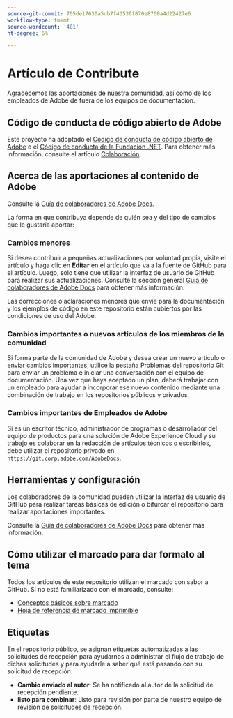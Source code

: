 ```yaml
---
source-git-commit: 705de17630a5db7f43536f870e8760a4d22427e6
workflow-type: tm+mt
source-wordcount: '401'
ht-degree: 6%

---
```

# Artículo de Contribute

Agradecemos las aportaciones de nuestra comunidad, así como de los empleados de Adobe de fuera de los equipos de documentación.

## Código de conducta de código abierto de Adobe

Este proyecto ha adoptado el [Código de conducta de código abierto de Adobe](code-of-conduct.md) o el [Código de conducta de la Fundación .NET](https://dotnetfoundation.org/code-of-conduct). Para obtener más información, consulte el artículo [Colaboración](contributing.md).

## Acerca de las aportaciones al contenido de Adobe

Consulte la [Guía de colaboradores de Adobe Docs](https://experienceleague.adobe.com/docs/contributor/contributor-guide/introduction.html?lang=es).

La forma en que contribuya depende de quién sea y del tipo de cambios que le gustaría aportar:

### Cambios menores

Si desea contribuir a pequeñas actualizaciones por voluntad propia, visite el artículo y haga clic en **Editar** en el artículo que va a la fuente de GitHub para el artículo. Luego, solo tiene que utilizar la interfaz de usuario de GitHub para realizar sus actualizaciones. Consulte la sección general [Guía de colaboradores de Adobe Docs](https://experienceleague.adobe.com/docs/contributor/contributor-guide/introduction.html?lang=es) para obtener más información.

Las correcciones o aclaraciones menores que envíe para la documentación y los ejemplos de código en este repositorio están cubiertos por las condiciones de uso del Adobe.

### Cambios importantes o nuevos artículos de los miembros de la comunidad

Si forma parte de la comunidad de Adobe y desea crear un nuevo artículo o enviar cambios importantes, utilice la pestaña Problemas del repositorio Git para enviar un problema e iniciar una conversación con el equipo de documentación. Una vez que haya aceptado un plan, deberá trabajar con un empleado para ayudar a incorporar ese nuevo contenido mediante una combinación de trabajo en los repositorios públicos y privados.

<!--
If you submit a pull request with significant changes to documentation and code examples, you'll see a message in the pull request asking you to submit an online contribution license agreement (CLA). We need you to complete the online form before we can review your pull request.
-->

### Cambios importantes de Empleados de Adobe

Si es un escritor técnico, administrador de programas o desarrollador del equipo de productos para una solución de Adobe Experience Cloud y su trabajo es colaborar en la redacción de artículos técnicos o escribirlos, debe utilizar el repositorio privado en `https://git.corp.adobe.com/AdobeDocs`.

<!--Employees from other parts of the Adobe world should use the public repo for minor updates.-->

## Herramientas y configuración

Los colaboradores de la comunidad pueden utilizar la interfaz de usuario de GitHub para realizar tareas básicas de edición o bifurcar el repositorio para realizar aportaciones importantes.

Consulte la [Guía de colaboradores de Adobe Docs](https://experienceleague.adobe.com/docs/contributor/contributor-guide/introduction.html?lang=es) para obtener más información.

## Cómo utilizar el marcado para dar formato al tema

Todos los artículos de este repositorio utilizan el marcado con sabor a GitHub. Si no está familiarizado con el marcado, consulte:

* [Conceptos básicos sobre marcado](https://help.github.com/articles/getting-started-with-writing-and-formatting-on-github/)
* [Hoja de referencia de marcado imprimible](https://guides.github.com/pdfs/markdown-cheatsheet-online.pdf)

## Etiquetas

En el repositorio público, se asignan etiquetas automatizadas a las solicitudes de recepción para ayudarnos a administrar el flujo de trabajo de dichas solicitudes y para ayudarle a saber qué está pasando con su solicitud de recepción:

* **Cambio enviado al autor**: Se ha notificado al autor de la solicitud de recepción pendiente.
* **listo para combinar**: Listo para revisión por parte de nuestro equipo de revisión de solicitudes de recepción.
